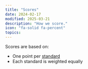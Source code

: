 ```yaml
---
title: "Scores"
date: 2024-02-17
modified: 2025-03-21
description: "How we score."
icon: "fa-solid fa-percent"
topics:
---
```


Scores are based on:

* One point per [standard](https://standards.scangov.org)
* Each standard is weighted equally